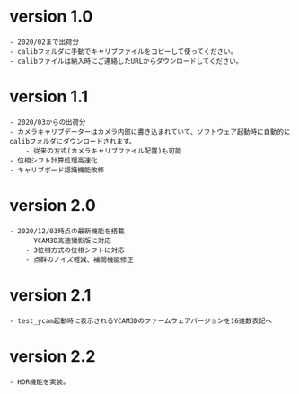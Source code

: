 # version 1.0 
	- 2020/02まで出荷分
	- calibフォルダに手動でキャリブファイルをコピーして使ってください。
	- calibファイルは納入時にご連絡したURLからダウンロードしてください。

# version 1.1
	- 2020/03からの出荷分
	- カメラキャリブデーターはカメラ内部に書き込まれていて、ソフトウェア起動時に自動的にcalibフォルダにダウンロードされます。
		- 従来の方式(カメラキャリブファイル配置)も可能
	- 位相シフト計算処理高速化
	- キャリブボード認識機能改修

# version 2.0
	- 2020/12/03時点の最新機能を搭載
	    - YCAM3D高速撮影版に対応
	    - 3位相方式の位相シフトに対応
	    - 点群のノイズ軽減、補間機能修正

# version 2.1
	- test_ycam起動時に表示されるYCAM3Dのファームウェアバージョンを16進数表記へ
	
# version 2.2
	- HDR機能を実装。